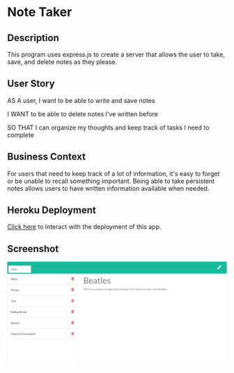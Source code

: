 # Note Taker

## Description

This program uses express.js to create a server that allows the user to take, save, and delete notes as they please.

## User Story

AS A user, I want to be able to write and save notes

I WANT to be able to delete notes I've written before

SO THAT I can organize my thoughts and keep track of tasks I need to complete

## Business Context

For users that need to keep track of a lot of information, it's easy to forget or be unable to recall something important. Being able to take persistent notes allows users to have written information available when needed.

## Heroku Deployment
[Click here](https://note-taker-cnm-2020.herokuapp.com/) to interact with the deployment of this app.

## Screenshot
![Image](Images/ss.png)




